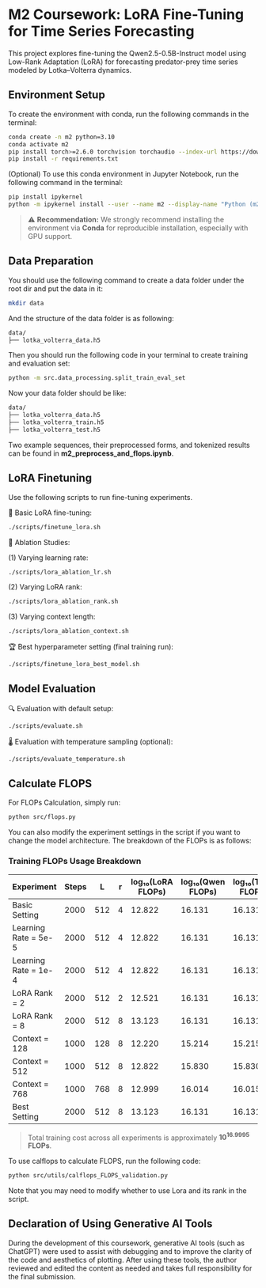 # M2 Coursework: LoRA Fine-Tuning for Time Series Forecasting

This project explores fine-tuning the Qwen2.5-0.5B-Instruct model using Low-Rank Adaptation (LoRA) for forecasting predator-prey time series modeled by Lotka–Volterra dynamics.

## Environment Setup
To create the environment with conda, run the following commands in the terminal:

```bash
conda create -n m2 python=3.10
conda activate m2
pip install torch>=2.6.0 torchvision torchaudio --index-url https://download.pytorch.org/whl/cu118
pip install -r requirements.txt
```

(Optional) To use this conda environment in Jupyter Notebook, run the following command in the terminal:

```bash
pip install ipykernel
python -m ipykernel install --user --name m2 --display-name "Python (m2)"
```

> ⚠️ **Recommendation:** We strongly recommend installing the environment via **Conda** for reproducible installation, especially with GPU support. 

## Data Preparation
You should use the following command to create a data folder under the root dir and put the data in it:

```bash
mkdir data
```

And the structure of the data folder is as following:

```bash
data/
├── lotka_volterra_data.h5
```

Then you should run the following code in your terminal to create training and evaluation set:

```bash
python -m src.data_processing.split_train_eval_set
```

Now your data folder should be like:

```bash
data/
├── lotka_volterra_data.h5
├── lotka_volterra_train.h5
├── lotka_volterra_test.h5
```

Two example sequences, their preprocessed forms, and tokenized results can be found in **m2_preprocess_and_flops.ipynb**.

## LoRA Finetuning

Use the following scripts to run fine-tuning experiments.

🔧 Basic LoRA fine-tuning:
```bash
./scripts/finetune_lora.sh
```

🔬 Ablation Studies:

(1) Varying learning rate:
```bash
./scripts/lora_ablation_lr.sh
```
(2) Varying LoRA rank:
```bash
./scripts/lora_ablation_rank.sh
```
(3) Varying context length:
```bash
./scripts/lora_ablation_context.sh
```

🏆 Best hyperparameter setting (final training run):
```bash
./scripts/finetune_lora_best_model.sh
```

## Model Evaluation

🔍 Evaluation with default setup:
```bash
./scripts/evaluate.sh
```

🌡️ Evaluation with temperature sampling (optional):
```bash
./scripts/evaluate_temperature.sh
```

## Calculate FLOPS

For FLOPs Calculation, simply run:

```bash
python src/flops.py
```

You can also modify the experiment settings in the script if you want to change the model architecture. The breakdown of the FLOPs is as follows:

### Training FLOPs Usage Breakdown

| Experiment            | Steps | L   | r | log₁₀(LoRA FLOPs) | log₁₀(Qwen FLOPs) | log₁₀(Total FLOPs) |
|-----------------------|-------|-----|---|--------------------|--------------------|----------------------|
| Basic Setting         | 2000  | 512 | 4 | 12.822             | 16.131             | 16.131               |
| Learning Rate = 5e-5  | 2000  | 512 | 4 | 12.822             | 16.131             | 16.131               |
| Learning Rate = 1e-4  | 2000  | 512 | 4 | 12.822             | 16.131             | 16.131               |
| LoRA Rank = 2         | 2000  | 512 | 2 | 12.521             | 16.131             | 16.131               |
| LoRA Rank = 8         | 2000  | 512 | 8 | 13.123             | 16.131             | 16.131               |
| Context = 128         | 1000  | 128 | 8 | 12.220             | 15.214             | 15.215               |
| Context = 512         | 1000  | 512 | 8 | 12.822             | 15.830             | 15.830               |
| Context = 768         | 1000  | 768 | 8 | 12.999             | 16.014             | 16.015               |
| Best Setting          | 2000  | 512 | 8 | 13.123             | 16.131             | 16.131               |

> Total training cost across all experiments is approximately **$10^{16.9995}$ FLOPs**.


To use calflops to calculate FLOPS, run the following code:

```bash
python src/utils/calflops_FLOPS_validation.py
```

Note that you may need to modify whether to use Lora and its rank in the script.

## Declaration of Using Generative AI Tools

During the development of this coursework, generative AI tools (such as ChatGPT) were used to assist with debugging and to improve the clarity of the code and aesthetics of plotting. After using these tools, the author reviewed and edited the content as needed and takes full responsibility for the final submission.